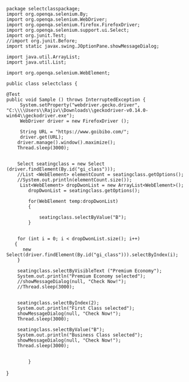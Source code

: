 	package selectclasspackage;
	import org.openqa.selenium.By;
	import org.openqa.selenium.WebDriver;
	import org.openqa.selenium.firefox.FirefoxDriver;
	import org.openqa.selenium.support.ui.Select;
	import org.junit.Test;
	//import org.junit.Before;
	import static javax.swing.JOptionPane.showMessageDialog;

	import java.util.ArrayList;
	import java.util.List;

	import org.openqa.selenium.WebElement;

	public class selectclass {
	
	@Test
	public void Sample () throws InterruptedException {
		 System.setProperty("webdriver.gecko.driver", "C:\\\\Users\\Rajiv\\Downloads\\geckodriver-v0.14.0-win64\\geckodriver.exe");
		 WebDriver driver = new FirefoxDriver ();
		 
		 String URL = "https://www.goibibo.com/";
		 driver.get(URL);
		driver.manage().window().maximize();
		Thread.sleep(3000);
		
		
		Select seatingclass = new Select (driver.findElement(By.id("gi_class")));
		//List <WebElement> elementCount = seatingclass.getOptions();
		//System.out.println(elementCount.size());
		 List<WebElement> dropDwonList = new ArrayList<WebElement>();
	        dropDwonList = seatingclass.getOptions();
		
	        for(WebElement temp:dropDwonList)
	        {
	            
	        	seatingclass.selectByValue("B");
	        }
	   
	        
		for (int i = 0; i < dropDwonList.size(); i++)
	   {
	      new Select(driver.findElement(By.id("gi_class"))).selectByIndex(i);
	    }
		
		seatingclass.selectByVisibleText ("Premium Economy");
		System.out.println("Premium Economy selected");
		//showMessageDialog(null, "Check Now!");
		//Thread.sleep(3000);
		
		
		seatingclass.selectByIndex(2);
		System.out.println("First Class selected");
		showMessageDialog(null, "Check Now!");
		Thread.sleep(3000);
		
		seatingclass.selectByValue("B");
		System.out.println("Business Class selected");
		showMessageDialog(null, "Check Now!");
		Thread.sleep(3000);
		
		
			}
	

}
